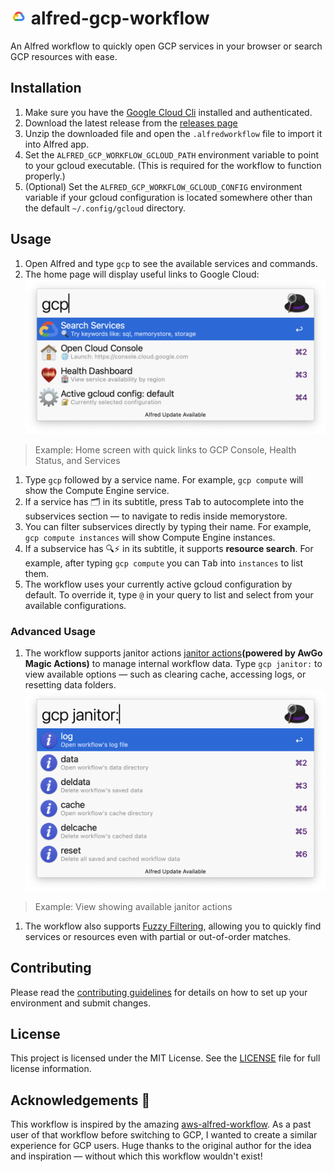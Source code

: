 # <img src="images/gcp.png" width="26"> alfred-gcp-workflow

An Alfred workflow to quickly open GCP services in your browser or search GCP resources with ease.

## Installation

1. Make sure you have the [Google Cloud Cli](https://cloud.google.com/sdk/docs/install) installed and authenticated.
2. Download the latest release from the [releases page](https://github.com/dineshgowda24/alfred-gcp-workflow/releases)
3. Unzip the downloaded file and open the `.alfredworkflow` file to import it into Alfred app.
4. Set the `ALFRED_GCP_WORKFLOW_GCLOUD_PATH` environment variable to point to your gcloud executable.
(This is required for the workflow to function properly.)
5. (Optional) Set the `ALFRED_GCP_WORKFLOW_GCLOUD_CONFIG` environment variable if your gcloud configuration is located somewhere other than the default `~/.config/gcloud` directory.

## Usage

1. Open Alfred and type `gcp` to see the available services and commands.
2. The home page will display useful links to Google Cloud:
![Home Page](images/docs/home.png)
> Example: Home screen with quick links to GCP Console, Health Status, and Services
1. Type `gcp` followed by a service name. For example, `gcp compute` will show the Compute Engine service.
2. If a service has 🗂️ in its subtitle, press  <kbd>Tab</kbd> to autocomplete into the subservices section — to navigate to redis inside memorystore.
3. You can filter subservices directly by typing their name. For example, `gcp compute instances` will show Compute Engine instances.
4. If a subservice has 🔍⚡️ in its subtitle, it supports **resource search**. For example, after typing `gcp compute` you can <kbd>Tab</kbd> into `instances` to list them.
5. The workflow uses your currently active gcloud configuration by default. To override it, type `@` in your query to list and select from your available configurations.

### Advanced Usage

1. The workflow supports janitor actions [janitor actions](https://pkg.go.dev/github.com/deanishe/awgo#MagicAction)**(powered by AwGo Magic Actions)** to manage internal workflow data. Type `gcp janitor:` to view available options — such as clearing cache, accessing logs, or resetting data folders.
![Janitor](images/docs/janitor.png)
> Example: View showing available janitor actions
1. The workflow also supports [Fuzzy Filtering](https://pkg.go.dev/github.com/deanishe/awgo/fuzzy), allowing you to quickly find services or resources even with partial or out-of-order matches.

## Contributing

Please read the [contributing guidelines](CONTRIBUTING.md) for details on how to set up your environment and submit changes.

## License

This project is licensed under the MIT License. See the [LICENSE](LICENSE) file for full license information.

## Acknowledgements 🙏

This workflow is inspired by the amazing [aws-alfred-workflow](https://github.com/rkoval/alfred-aws-console-services-workflow).
As a past user of that workflow before switching to GCP, I wanted to create a similar experience for GCP users.
Huge thanks to the original author for the idea and inspiration — without which this workflow wouldn't exist!
